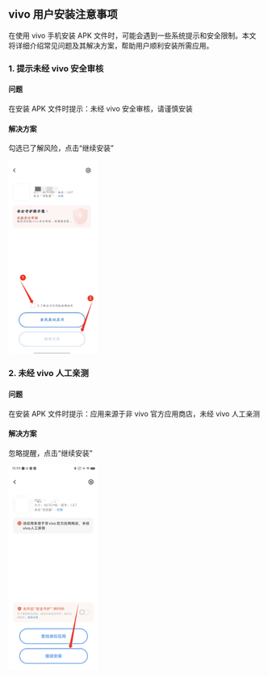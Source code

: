 ## vivo 用户安装注意事项

在使用 vivo 手机安装 APK 文件时，可能会遇到一些系统提示和安全限制。本文将详细介绍常见问题及其解决方案，帮助用户顺利安装所需应用。

### 1. 提示未经 vivo 安全审核

#### 问题
在安装 APK 文件时提示：未经 vivo 安全审核，请谨慎安装

#### 解决方案
勾选已了解风险，点击“继续安装”

<img src="../截屏/vivo/未经安全审核.png" alt="安全审核" style="width:35%;"/>


### 2. 未经 vivo 人工亲测
#### 问题
在安装 APK 文件时提示：应用来源于非 vivo 官方应用商店，未经 vivo 人工亲测

#### 解决方案
忽略提醒，点击“继续安装”

<img src="../截屏/vivo/未经人工检测提醒.png" alt="人工检测" style="width:35%;"/>